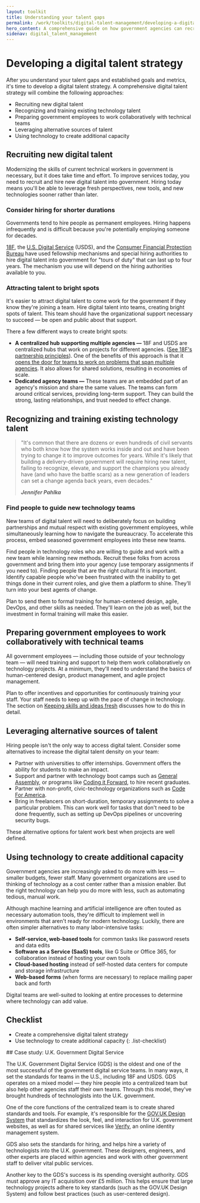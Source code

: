 ```yaml
---
layout: toolkit
title: Understanding your talent gaps
permalink: /work/toolkits/digital-talent-management/developing-a-digital-talent-strategy/
hero_content: A comprehensive guide on how government agencies can recruit, hire, onboard, and retain digital talent.
sidenav: digital_talent_management
---
```


# Developing a digital talent strategy

After you understand your talent gaps and established goals and metrics, it's time to develop a digital talent strategy. A comprehensive digital talent strategy will combine the following approaches:

- Recruiting new digital talent
- Recognizing and training existing technology talent
- Preparing government employees to work collaboratively with technical teams
- Leveraging alternative sources of talent
- Using technology to create additional capacity

## Recruiting new digital talent

Modernizing the skills of current technical workers in government is necessary, but it does take time and effort. To improve services today, you need to recruit and hire new digital talent into government. Hiring today means you'll be able to leverage fresh perspectives, new tools, and new technologies sooner rather than later.

### Consider hiring for shorter durations

Governments tend to hire people as permanent employees. Hiring happens infrequently and is difficult because you're potentially employing someone for decades.

[18F](https://18f.gsa.gov/), the [U.S. Digital Service](https://www.usds.gov/) (USDS), and the [Consumer Financial Protection Bureau](https://www.consumerfinance.gov/) have used fellowship mechanisms and special hiring authorities to hire digital talent into government for "tours of duty" that can last up to four years. The mechanism you use will depend on the hiring authorities available to you.

### Attracting talent to bright spots

It's easier to attract digital talent to come work for the government if they know they're joining a team. Hire digital talent into teams, creating bright spots of talent. This team should have the organizational support necessary to succeed &mdash; be open and public about that support.

There a few different ways to create bright spots:

- **A centralized hub supporting multiple agencies &mdash;** 18F and USDS are centralized hubs that work on projects for different agencies. ([See 18F's partnership principles](https://18f.gsa.gov/partnership-principles/)). One of the benefits of this approach is that it [opens the door for teams to work on problems that span multiple agencies](https://www.newamerica.org/public-interest-technology/reports/problem-solving-government/what-should-teams-look-like/). It also allows for shared solutions, resulting in economies of scale.
- **Dedicated agency teams &mdash;** These teams are an embedded part of an agency's mission and share the same values. The teams can form around critical services, providing long-term support. They can build the strong, lasting relationships, and trust needed to effect change.

## Recognizing and training existing technology talent

<blockquote class="post-blockquote" cite="https://medium.com/code-for-america/delivery-driven-government-67e698c57c7b">
<p>"It's common that there are dozens or even hundreds of civil servants who both know how the system works inside and out and have been trying to change it to improve outcomes for years. While it's likely that building a delivery-driven government will require hiring new talent, failing to recognize, elevate, and support the champions you already have (and who have the battle scars) as a new generation of leaders can set a change agenda back years, even decades."</p>
<cite><strong>Jennifer Pahlka</strong></cite>
</blockquote>

### Find people to guide new technology teams

New teams of digital talent will need to deliberately focus on building partnerships and mutual respect with existing government employees, while simultaneously learning how to navigate the bureaucracy. To accelerate this process, embed seasoned government employees into these new teams.

Find people in technology roles who are willing to guide and work with a new team while learning new methods. Recruit these folks from across government and bring them into your agency (use temporary assignments if you need to). Finding people that are the right cultural fit is important. Identify capable people who've been frustrated with the inability to get things done in their current roles, and give them a platform to shine. They'll turn into your best agents of change.

Plan to send them to formal training for human-centered design, agile, DevOps, and other skills as needed. They'll learn on the job as well, but the investment in formal training will make this easier.

## Preparing government employees to work collaboratively with technical teams

All government employees &mdash; including those outside of your technology team &mdash; will need training and support to help them work collaboratively on technology projects. At a minimum, they'll need to understand the basics of human-centered design, product management, and agile project management.

Plan to offer incentives and opportunities for continuously training your staff. Your staff needs to keep up with the pace of change in technology. The section on [Keeping skills and ideas fresh](/work/toolkits/digital-talent-management/keeping-skills-and-ideas-fresh/) discusses how to do this in detail.

## Leveraging alternative sources of talent

Hiring people isn't the only way to access digital talent. Consider some alternatives to increase the digital talent density on your team:

- Partner with universities to offer internships. Government offers the ability for students to make an impact.
- Support and partner with technology boot camps such as [General Assembly](https://generalassemb.ly/), or programs like [Coding it Forward](https://www.codingitforward.com/), to hire recent graduates.
- Partner with non-profit, civic-technology organizations such as [Code For America](https://www.codeforamerica.org/).
- Bring in freelancers on short-duration, temporary assignments to solve a particular problem. This can work well for tasks that don't need to be done frequently, such as setting up DevOps pipelines or uncovering security bugs.

These alternative options for talent work best when projects are well defined.

## Using technology to create additional capacity

Government agencies are increasingly asked to do more with less &mdash; smaller budgets, fewer staff. Many government organizations are used to thinking of technology as a cost center rather than a mission enabler. But the right technology can help you do more with less, such as automating tedious, manual work.

Although machine learning and artificial intelligence are often touted as necessary automation tools, they're difficult to implement well in environments that aren't ready for modern technology. Luckily, there are often simpler alternatives to many labor-intensive tasks:

- **Self-service, web-based tools** for common tasks like password resets and data edits
- **Software as a Service (SaaS) tools**, like G Suite or Office 365, for collaboration instead of hosting your own tools
- **Cloud-based hosting** instead of self-hosted data centers for compute and storage infrastructure
- **Web-based forms** (when forms are necessary) to replace mailing paper back and forth

Digital teams are well-suited to looking at entire processes to determine where technology can add value.

## Checklist

- Create a comprehensive digital talent strategy
- Use technology to create additional capacity
{: .list-checklist}

<div class='bg-warning p-4 mt-5' markdown='1'>
## Case study: U.K. Government Digital Service

The U.K. Government Digital Service (GDS) is the oldest and one of the most successful of the government digital service teams. In many ways, it set the standards for teams in the U.S., including 18F and USDS. GDS operates on a mixed model &mdash; they hire people into a centralized team but also help other agencies staff their own teams. Through this model, they've brought hundreds of technologists into the U.K. government.

One of the core functions of the centralized team is to create shared standards and tools. For example, it's responsible for the [GOV.UK Design System](https://design-system.service.gov.uk/?_ga=2.48215079.183259153.1574016435-578254373.1574016435) that standardizes the look, feel, and interaction for U.K. government websites, as well as for shared services like [Verify](https://www.gov.uk/government/publications/introducing-govuk-verify/introducing-govuk-verify), an online identity management system.

GDS also sets the standards for hiring, and helps hire a variety of technologists into the U.K. government. These designers, engineers, and other experts are placed within agencies and work with other government staff to deliver vital public services.

Another key to the GDS's success is its spending oversight authority. GDS must approve any IT acquisition over £5 million. This helps ensure that large technology projects adhere to key standards (such as the GOV.UK Design System) and follow best practices (such as user-centered design).
</div>
